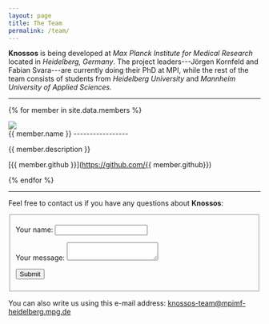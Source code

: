 ```yaml
---
layout: page
title: The Team
permalink: /team/
---
```

**Knossos** is being developed at *Max Planck Institute for
Medical Research* located in *Heidelberg, Germany*.
The project leaders---Jörgen Kornfeld and Fabian Svara---are currently doing
their PhD at MPI, while the rest of the team consists of students from
*Heidelberg University* and *Mannheim University of Applied Sciences.*

* * *

{% for member in site.data.members %}
<div>
<aside>
<img src="{{ site.baseurl }}/img/{{ member.picture }}">
</aside>

<article>
{{ member.name }}
-----------------

{{ member.description }}

<i class=" fa fa-github"></i> [{{ member.github }}](https://github.com/{{ member.github}})
</article>
</div>
{% endfor %}

* * *

Feel free to contact us if you have any questions about **Knossos**:

<fieldset>
<!-- http://forms.brace.io -->
<form>
<p>
<label for="text_field">Your name:</label>
<input type="text" id="text_field" />
</p>

<p>
<label for="text_area">Your message:</label>
<textarea id="text_area"></textarea>
</p>

<p><input class="button" type="submit" value="Submit" /></p>
</form>
</fieldset>

You can also write us using this e-mail address:
<span class="button">[knossos-team@mpimf-heidelberg.mpg.de](mailto:knossos-team@mpimf-heidelberg.mpg.de)
